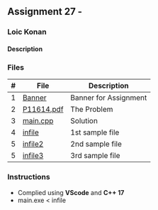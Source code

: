 ## Assignment 27 - 

### Loic Konan

#### Description
>
>
>
### Files

|   #   | File                     | Description           |
| :---: | ------------------------ | --------------------- |
|   1   | [Banner](Banner)         | Banner for Assignment |
|   2   | [P11614.pdf](P11614.pdf) | The Problem           |
|   3   | [main.cpp](main.cpp)     | Solution              |
|   4   | [infile](infile)         | 1st sample file       |
|   5   | [infile2](infile2)       | 2nd sample file       |
|   5   | [infile3](infile3)       | 3rd sample file       |

### Instructions

- Complied using **VScode** and **C++ 17**
- main.exe < infile
